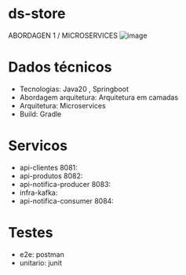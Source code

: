 # ds-store

ABORDAGEN 1 / MICROSERVICES
![image](https://github.com/user-attachments/assets/0e11affe-c682-4c12-8e66-f725d6c2a418)

# Dados técnicos
- Tecnologias: Java20 , Springboot
- Abordagem arquitetura: Arquitetura em camadas
- Arquitetura: Microservices 
- Build: Gradle

# Servicos
- api-clientes 8081:
- api-produtos 8082:
- api-notifica-producer 8083:
- infra-kafka:
- api-notifica-consumer 8084:

# Testes 
- e2e: postman 
- unitario: junit